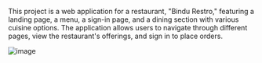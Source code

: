This project is a web application for a restaurant, "Bindu Restro," featuring a landing page, a menu, a sign-in page, and a dining section with various cuisine options. The application allows users to navigate through different pages, view the restaurant's offerings, and sign in to place orders.

![image](https://github.com/paidi29/project2-nexus/assets/113784472/608b219a-3a5f-4862-bfd6-8664a979a9fc)



